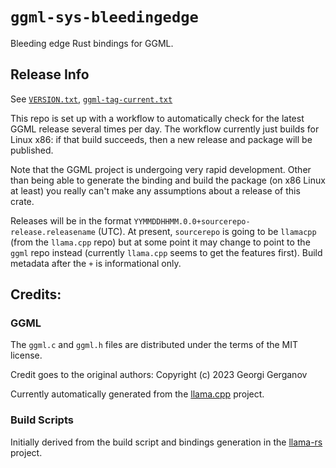 # `ggml-sys-bleedingedge`

Bleeding edge Rust bindings for GGML.

## Release Info

See [`VERSION.txt`](./VERSION.txt), [`ggml-tag-current.txt`](./ggml-tag-current.txt)

This repo is set up with a workflow to automatically check for the latest GGML release
several times per day. The workflow currently just builds for Linux x86: if that build
succeeds, then a new release and package will be published.

Note that the GGML project is undergoing very rapid development. Other than being able
to generate the binding and build the package (on x86 Linux at least) you really can't
make any assumptions about a release of this crate.

Releases will be in the format `YYMMDDHHMM.0.0+sourcerepo-release.releasename` (UTC).
At present, `sourcerepo` is going to be `llamacpp` (from the `llama.cpp` repo) but at
some point it may change to point to the `ggml` repo instead (currently `llama.cpp` seems
to get the features first). Build metadata after the `+` is informational only.

## Credits:

### GGML

The `ggml.c` and `ggml.h` files are distributed under the terms of the MIT license.

Credit goes to the original authors: Copyright (c) 2023 Georgi Gerganov

Currently automatically generated from the [llama.cpp](https://github.com/ggerganov/llama.cpp/) project.

### Build Scripts

Initially derived from the build script and bindings generation in the [llama-rs](https://github.com/rustformers/llama-rs/) project.
